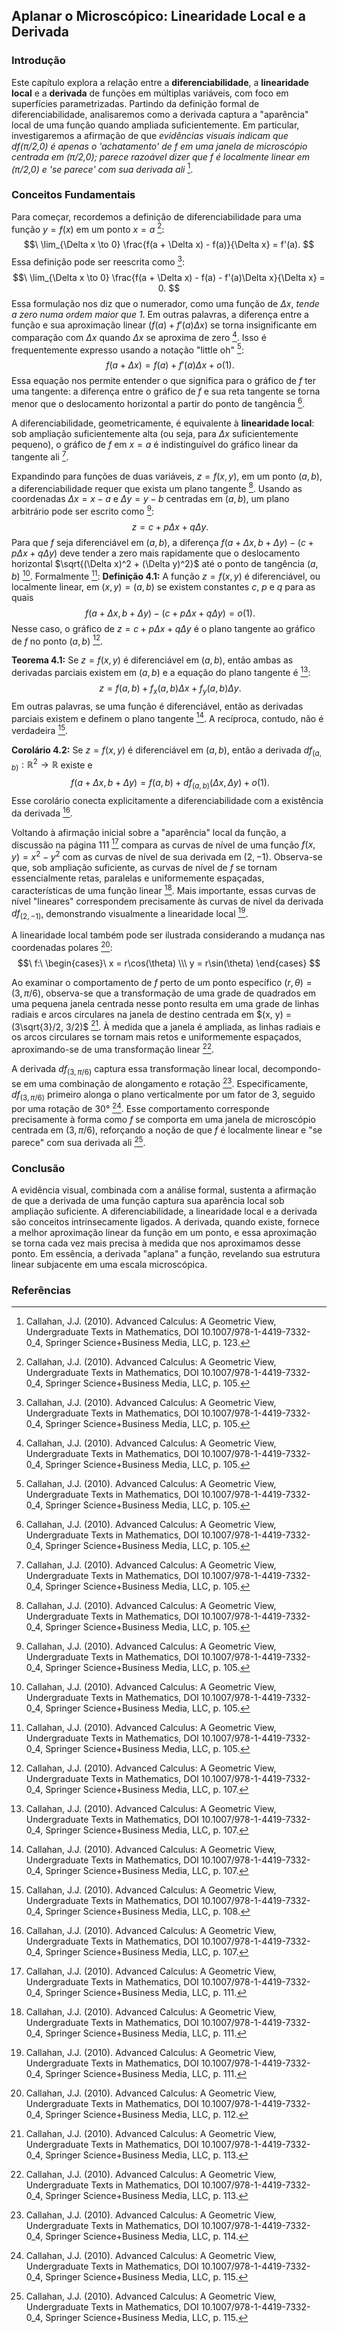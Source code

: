 ## Aplanar o Microscópico: Linearidade Local e a Derivada

### Introdução
Este capítulo explora a relação entre a **diferenciabilidade**, a **linearidade local** e a **derivada** de funções em múltiplas variáveis, com foco em superfícies parametrizadas. Partindo da definição formal de diferenciabilidade, analisaremos como a derivada captura a "aparência" local de uma função quando ampliada suficientemente. Em particular, investigaremos a afirmação de que *evidências visuais indicam que df(π/2,0) é apenas o \'achatamento\' de f em uma janela de microscópio centrada em (π/2,0); parece razoável dizer que f é localmente linear em (π/2,0) e \'se parece\' com sua derivada ali* [^19].

### Conceitos Fundamentais
Para começar, recordemos a definição de diferenciabilidade para uma função $y = f(x)$ em um ponto $x = a$ [^2]:
$$\
\lim_{\Delta x \to 0} \frac{f(a + \Delta x) - f(a)}{\Delta x} = f'(a).
$$
Essa definição pode ser reescrita como [^2]:
$$\
\lim_{\Delta x \to 0} \frac{f(a + \Delta x) - f(a) - f'(a)\Delta x}{\Delta x} = 0.
$$
Essa formulação nos diz que o numerador, como uma função de $\Delta x$, *tende a zero numa ordem maior que 1*. Em outras palavras, a diferença entre a função e sua aproximação linear ($f(a) + f'(a)\Delta x$) se torna insignificante em comparação com $\Delta x$ quando $\Delta x$ se aproxima de zero [^2]. Isso é frequentemente expresso usando a notação "little oh" [^2]:
$$\
f(a + \Delta x) = f(a) + f'(a)\Delta x + o(1).
$$
Essa equação nos permite entender o que significa para o gráfico de $f$ ter uma tangente: a diferença entre o gráfico de $f$ e sua reta tangente se torna menor que o deslocamento horizontal a partir do ponto de tangência [^2].

A diferenciabilidade, geometricamente, é equivalente à **linearidade local**: sob ampliação suficientemente alta (ou seja, para $\Delta x$ suficientemente pequeno), o gráfico de $f$ em $x = a$ é indistinguível do gráfico linear da tangente ali [^2].

Expandindo para funções de duas variáveis, $z = f(x, y)$, em um ponto $(a, b)$, a diferenciabilidade requer que exista um plano tangente [^2]. Usando as coordenadas $\Delta x = x - a$ e $\Delta y = y - b$ centradas em $(a, b)$, um plano arbitrário pode ser escrito como [^2]:
$$\
z = c + p\Delta x + q\Delta y.
$$
Para que $f$ seja diferenciável em $(a, b)$, a diferença $f(a + \Delta x, b + \Delta y) - (c + p\Delta x + q\Delta y)$ deve tender a zero mais rapidamente que o deslocamento horizontal $\sqrt{(\Delta x)^2 + (\Delta y)^2}$ até o ponto de tangência $(a, b)$ [^2]. Formalmente [^2]:
**Definição 4.1:** A função $z = f(x, y)$ é diferenciável, ou localmente linear, em $(x, y) = (a, b)$ se existem constantes $c$, $p$ e $q$ para as quais
$$\
f(a + \Delta x, b + \Delta y) - (c + p\Delta x + q\Delta y) = o(1).
$$
Nesse caso, o gráfico de $z = c + p\Delta x + q\Delta y$ é o plano tangente ao gráfico de $f$ no ponto $(a, b)$ [^3].

**Teorema 4.1:** Se $z = f(x, y)$ é diferenciável em $(a, b)$, então ambas as derivadas parciais existem em $(a, b)$ e a equação do plano tangente é [^3]:
$$\
z = f(a, b) + f_x(a, b)\Delta x + f_y(a, b)\Delta y.
$$
Em outras palavras, se uma função é diferenciável, então as derivadas parciais existem e definem o plano tangente [^3]. A recíproca, contudo, não é verdadeira [^4].

**Corolário 4.2:** Se $z = f(x, y)$ é diferenciável em $(a, b)$, então a derivada $df_{(a, b)} : \mathbb{R}^2 \to \mathbb{R}$ existe e
$$\
f(a + \Delta x, b + \Delta y) = f(a, b) + df_{(a, b)}(\Delta x, \Delta y) + o(1).
$$
Esse corolário conecta explicitamente a diferenciabilidade com a existência da derivada [^3].

Voltando à afirmação inicial sobre a "aparência" local da função, a discussão na página 111 [^7] compara as curvas de nível de uma função $f(x,y) = x^2 - y^2$ com as curvas de nível de sua derivada em $(2,-1)$. Observa-se que, sob ampliação suficiente, as curvas de nível de $f$ se tornam essencialmente retas, paralelas e uniformemente espaçadas, características de uma função linear [^7]. Mais importante, essas curvas de nível "lineares" correspondem precisamente às curvas de nível da derivada $df_{(2,-1)}$, demonstrando visualmente a linearidade local [^7].

A linearidade local também pode ser ilustrada considerando a mudança nas coordenadas polares [^8]:
$$\
f:\
\begin{cases}\
x = r\cos(\theta) \\\
y = r\sin(\theta)
\end{cases}
$$

Ao examinar o comportamento de $f$ perto de um ponto específico $(r, \theta) = (3, \pi/6)$, observa-se que a transformação de uma grade de quadrados em uma pequena janela centrada nesse ponto resulta em uma grade de linhas radiais e arcos circulares na janela de destino centrada em $(x, y) = (3\sqrt{3}/2, 3/2)$ [^9]. À medida que a janela é ampliada, as linhas radiais e os arcos circulares se tornam mais retos e uniformemente espaçados, aproximando-se de uma transformação linear [^9].

A derivada $df_{(3,\pi/6)}$ captura essa transformação linear local, decompondo-se em uma combinação de alongamento e rotação [^10]. Especificamente, $df_{(3,\pi/6)}$ primeiro alonga o plano verticalmente por um fator de 3, seguido por uma rotação de 30° [^11]. Esse comportamento corresponde precisamente à forma como $f$ se comporta em uma janela de microscópio centrada em $(3, \pi/6)$, reforçando a noção de que $f$ é localmente linear e "se parece" com sua derivada ali [^11].

### Conclusão
A evidência visual, combinada com a análise formal, sustenta a afirmação de que a derivada de uma função captura sua aparência local sob ampliação suficiente. A diferenciabilidade, a linearidade local e a derivada são conceitos intrinsecamente ligados. A derivada, quando existe, fornece a melhor aproximação linear da função em um ponto, e essa aproximação se torna cada vez mais precisa à medida que nos aproximamos desse ponto. Em essência, a derivada "aplana" a função, revelando sua estrutura linear subjacente em uma escala microscópica.

### Referências
[^2]: Callahan, J.J. (2010). Advanced Calculus: A Geometric View, Undergraduate Texts in Mathematics, DOI 10.1007/978-1-4419-7332-0_4, Springer Science+Business Media, LLC, p. 105.
[^3]: Callahan, J.J. (2010). Advanced Calculus: A Geometric View, Undergraduate Texts in Mathematics, DOI 10.1007/978-1-4419-7332-0_4, Springer Science+Business Media, LLC, p. 107.
[^4]: Callahan, J.J. (2010). Advanced Calculus: A Geometric View, Undergraduate Texts in Mathematics, DOI 10.1007/978-1-4419-7332-0_4, Springer Science+Business Media, LLC, p. 108.
[^7]: Callahan, J.J. (2010). Advanced Calculus: A Geometric View, Undergraduate Texts in Mathematics, DOI 10.1007/978-1-4419-7332-0_4, Springer Science+Business Media, LLC, p. 111.
[^8]: Callahan, J.J. (2010). Advanced Calculus: A Geometric View, Undergraduate Texts in Mathematics, DOI 10.1007/978-1-4419-7332-0_4, Springer Science+Business Media, LLC, p. 112.
[^9]: Callahan, J.J. (2010). Advanced Calculus: A Geometric View, Undergraduate Texts in Mathematics, DOI 10.1007/978-1-4419-7332-0_4, Springer Science+Business Media, LLC, p. 113.
[^10]: Callahan, J.J. (2010). Advanced Calculus: A Geometric View, Undergraduate Texts in Mathematics, DOI 10.1007/978-1-4419-7332-0_4, Springer Science+Business Media, LLC, p. 114.
[^11]: Callahan, J.J. (2010). Advanced Calculus: A Geometric View, Undergraduate Texts in Mathematics, DOI 10.1007/978-1-4419-7332-0_4, Springer Science+Business Media, LLC, p. 115.
[^19]: Callahan, J.J. (2010). Advanced Calculus: A Geometric View, Undergraduate Texts in Mathematics, DOI 10.1007/978-1-4419-7332-0_4, Springer Science+Business Media, LLC, p. 123.

<!-- END -->
